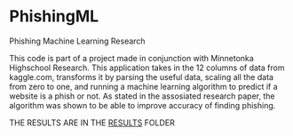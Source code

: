 # PhishingML
Phishing Machine Learning Research 

This code is part of a project made in conjunction with Minnetonka Highschool Research. This application takes in the 12 columns of data from kaggle.com, transforms it by parsing the useful data, scaling all the data from zero to one, and running a machine learning algorithm to predict if a website is a phish or not. As stated in the assosiated research paper, the algorithm was shown to be able to improve accuracy of finding phishing.

THE RESULTS ARE IN THE [RESULTS](results) FOLDER
